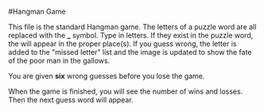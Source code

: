 #Hangman Game

This file is the standard Hangman game.  The letters of a puzzle word are all replaced with the **_** symbol. Type in letters. If they exist in the puzzle word, the will appear in the proper place(s). If you guess wrong, the letter is added to the "missed letter" list and the image is updated to show the fate of the poor man in the gallows.

You are given **six** wrong guesses before you lose the game.

When the game is finished, you will see the number of wins and losses. Then the next guess word will appear.